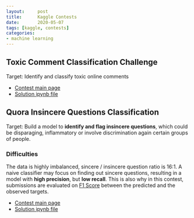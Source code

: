 ```yaml
---
layout:     post
title:      Kaggle Contests
date:       2020-05-07
tags: [kaggle, contests]
categories: 
- machine learning
---
```


## Toxic Comment Classification Challenge 

Target: Identify and classify toxic online comments

* [Contest main page](https://www.kaggle.com/c/jigsaw-toxic-comment-classification-challenge/overview)
* [Solution ipynb file](https://github.com/GaoangLiu/ipynb/blob/master/Identify_and_classify_toxic_online_comments.ipynb)


## Quora Insincere Questions Classification 

Target: Build a model to **identify and flag insincere questions**, which could be disparaging, inflammatory or involve discrimination again certain groups of people. 

### Difficulties 
The data is highly imbalanced, sincere / insincere question ratio is 16:1. A naive classifier may focus on finding out sincere questions, resulting in a model with **high precision**, but **low recall**. This is also why in this contest, submissions are evaluated on [F1 Score](https://en.wikipedia.org/wiki/F1_score) between the predicted and the observed targets.

* [Contest main page](https://www.kaggle.com/c/quora-insincere-questions-classification/overview)
* [Solution ipynb file](https://github.com/GaoangLiu/ipynb/blob/master/Quora_Insincere_Questions_Classification.ipynb)
